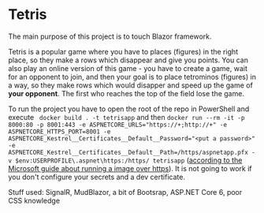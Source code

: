 # Tetris
The main purpose of this project is to touch Blazor framework.

Tetris is a popular game where you have to places (figures) in the right place, so they make a rows which disappear and give you points.
You can also play an online version of this game - you have to create a game, wait for an opponent to join, and then your goal is to place tetrominos (figures) in a way, so they make rows which would disapper and speed up the game of **your opponent**. The first who reaches the top of the field lose the game.

To run the project you have to open the root of the repo in PowerShell and execute ` docker build . -t tetrisapp` and then
```docker run --rm -it -p 8000:80 -p 8001:443 -e ASPNETCORE_URLS="https://+;http://+" -e ASPNETCORE_HTTPS_PORT=8001 -e ASPNETCORE_Kestrel__Certificates__Default__Password="<put a password>" -e ASPNETCORE_Kestrel__Certificates__Default__Path=/https/aspnetapp.pfx -v $env:USERPROFILE\.aspnet\https:/https/ tetrisapp``` 
([according to the Microsoft guide about running a image over https](https://learn.microsoft.com/en-us/aspnet/core/security/docker-https?view=aspnetcore-7.0#windows-using-linux-containers)). It is not going to work if you don't configure your secrets and a dev certificate.

Stuff used: SignalR, MudBlazor, a bit of Bootsrap, ASP.NET Core 6, poor CSS knowledge
